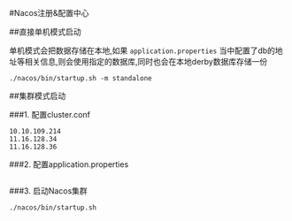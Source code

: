 #Nacos注册&配置中心

##直接单机模式启动

单机模式会把数据存储在本地,如果 ```application.properties``` 当中配置了db的地址等相关信息,则会使用指定的数据库,同时也会在本地derby数据库存储一份

```shell script
./nacos/bin/startup.sh -m standalone
```

##集群模式启动

###1. 配置cluster.conf

```text
10.10.109.214
11.16.128.34
11.16.128.36
```

###2. 配置application.properties
```text

```

###3. 启动Nacos集群

```shell script
./nacos/bin/startup.sh
```